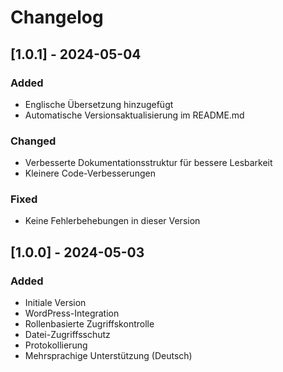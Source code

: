 # Changelog

## [1.0.1] - 2024-05-04

### Added
- Englische Übersetzung hinzugefügt
- Automatische Versionsaktualisierung im README.md

### Changed
- Verbesserte Dokumentationsstruktur für bessere Lesbarkeit
- Kleinere Code-Verbesserungen

### Fixed
- Keine Fehlerbehebungen in dieser Version

## [1.0.0] - 2024-05-03

### Added
- Initiale Version
- WordPress-Integration
- Rollenbasierte Zugriffskontrolle
- Datei-Zugriffsschutz
- Protokollierung
- Mehrsprachige Unterstützung (Deutsch)